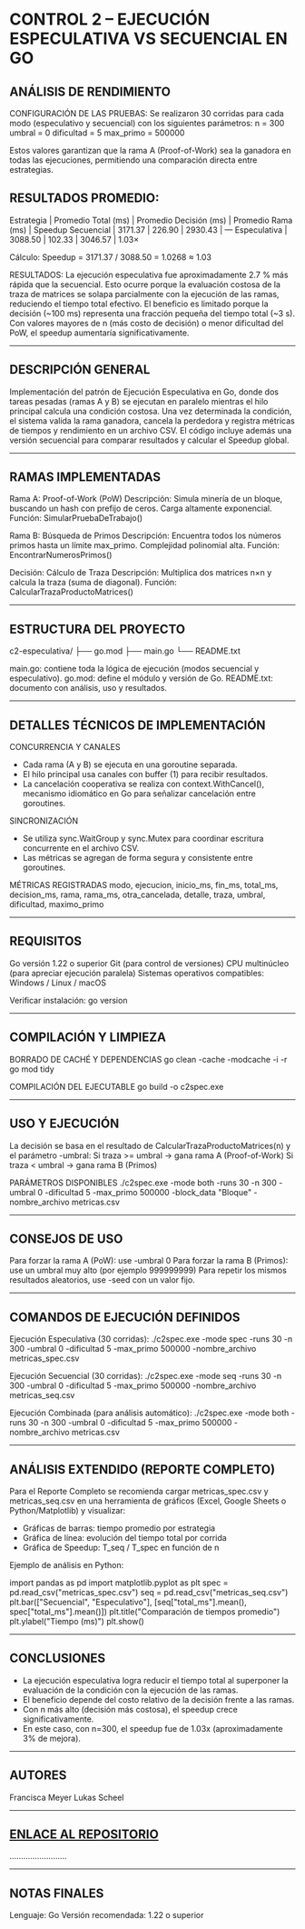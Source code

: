CONTROL 2 – EJECUCIÓN ESPECULATIVA VS SECUENCIAL EN GO
=====================================================

ANÁLISIS DE RENDIMIENTO
-----------------------------------------------------

CONFIGURACIÓN DE LAS PRUEBAS:
Se realizaron 30 corridas para cada modo (especulativo y secuencial) con los siguientes parámetros:
n = 300
umbral = 0
dificultad = 5
max_primo = 500000

Estos valores garantizan que la rama A (Proof-of-Work) sea la ganadora en todas las ejecuciones, permitiendo una comparación directa entre estrategias.

RESULTADOS PROMEDIO:
-----------------------------------------------------

Estrategia   | Promedio Total (ms) | Promedio Decisión (ms) | Promedio Rama (ms) | Speedup
Secuencial   | 3171.37             | 226.90                  | 2930.43            | —
Especulativa | 3088.50             | 102.33                  | 3046.57            | 1.03×

Cálculo:
Speedup = 3171.37 / 3088.50 = 1.0268 ≈ 1.03

RESULTADOS:
La ejecución especulativa fue aproximadamente 2.7 % más rápida que la secuencial.
Esto ocurre porque la evaluación costosa de la traza de matrices se solapa parcialmente con la ejecución de las ramas, reduciendo el tiempo total efectivo.
El beneficio es limitado porque la decisión (~100 ms) representa una fracción pequeña del tiempo total (~3 s).
Con valores mayores de n (más costo de decisión) o menor dificultad del PoW, el speedup aumentaría significativamente.

-----------------------------------------------------
DESCRIPCIÓN GENERAL
-----------------------------------------------------

Implementación del patrón de Ejecución Especulativa en Go, donde dos tareas pesadas (ramas A y B) se ejecutan en paralelo mientras el hilo principal calcula una condición costosa.
Una vez determinada la condición, el sistema valida la rama ganadora, cancela la perdedora y registra métricas de tiempos y rendimiento en un archivo CSV.
El código incluye además una versión secuencial para comparar resultados y calcular el Speedup global.

-----------------------------------------------------
RAMAS IMPLEMENTADAS
-----------------------------------------------------

Rama A: Proof-of-Work (PoW)
Descripción: Simula minería de un bloque, buscando un hash con prefijo de ceros. Carga altamente exponencial.
Función: SimularPruebaDeTrabajo()

Rama B: Búsqueda de Primos
Descripción: Encuentra todos los números primos hasta un límite max_primo. Complejidad polinomial alta.
Función: EncontrarNumerosPrimos()

Decisión: Cálculo de Traza
Descripción: Multiplica dos matrices n×n y calcula la traza (suma de diagonal).
Función: CalcularTrazaProductoMatrices()

-----------------------------------------------------
ESTRUCTURA DEL PROYECTO
-----------------------------------------------------

c2-especulativa/
├── go.mod
├── main.go
└── README.txt

main.go: contiene toda la lógica de ejecución (modos secuencial y especulativo).
go.mod: define el módulo y versión de Go.
README.txt: documento con análisis, uso y resultados.

-----------------------------------------------------
DETALLES TÉCNICOS DE IMPLEMENTACIÓN
-----------------------------------------------------

CONCURRENCIA Y CANALES
- Cada rama (A y B) se ejecuta en una goroutine separada.
- El hilo principal usa canales con buffer (1) para recibir resultados.
- La cancelación cooperativa se realiza con context.WithCancel(), mecanismo idiomático en Go para señalizar cancelación entre goroutines.

SINCRONIZACIÓN
- Se utiliza sync.WaitGroup y sync.Mutex para coordinar escritura concurrente en el archivo CSV.
- Las métricas se agregan de forma segura y consistente entre goroutines.

MÉTRICAS REGISTRADAS
modo, ejecucion, inicio_ms, fin_ms, total_ms, decision_ms, rama, rama_ms,
otra_cancelada, detalle, traza, umbral, dificultad, maximo_primo

-----------------------------------------------------
REQUISITOS
-----------------------------------------------------

Go versión 1.22 o superior
Git (para control de versiones)
CPU multinúcleo (para apreciar ejecución paralela)
Sistemas operativos compatibles: Windows / Linux / macOS

Verificar instalación:
go version

-----------------------------------------------------
COMPILACIÓN Y LIMPIEZA
-----------------------------------------------------

BORRADO DE CACHÉ Y DEPENDENCIAS
go clean -cache -modcache -i -r
go mod tidy

COMPILACIÓN DEL EJECUTABLE
go build -o c2spec.exe

-----------------------------------------------------
USO Y EJECUCIÓN
-----------------------------------------------------

La decisión se basa en el resultado de CalcularTrazaProductoMatrices(n) y el parámetro -umbral:
Si traza >= umbral → gana rama A (Proof-of-Work)
Si traza < umbral → gana rama B (Primos)

PARÁMETROS DISPONIBLES
./c2spec.exe -mode both -runs 30 -n 300 -umbral 0 -dificultad 5 -max_primo 500000 -block_data "Bloque" -nombre_archivo metricas.csv

-----------------------------------------------------
CONSEJOS DE USO
-----------------------------------------------------

Para forzar la rama A (PoW): use -umbral 0
Para forzar la rama B (Primos): use un umbral muy alto (por ejemplo 999999999)
Para repetir los mismos resultados aleatorios, use -seed con un valor fijo.

-----------------------------------------------------
COMANDOS DE EJECUCIÓN DEFINIDOS
-----------------------------------------------------

Ejecución Especulativa (30 corridas):
./c2spec.exe -mode spec -runs 30 -n 300 -umbral 0 -dificultad 5 -max_primo 500000 -nombre_archivo metricas_spec.csv

Ejecución Secuencial (30 corridas):
./c2spec.exe -mode seq -runs 30 -n 300 -umbral 0 -dificultad 5 -max_primo 500000 -nombre_archivo metricas_seq.csv

Ejecución Combinada (para análisis automático):
./c2spec.exe -mode both -runs 30 -n 300 -umbral 0 -dificultad 5 -max_primo 500000 -nombre_archivo metricas.csv

-----------------------------------------------------
ANÁLISIS EXTENDIDO (REPORTE COMPLETO)
-----------------------------------------------------

Para el Reporte Completo se recomienda cargar metricas_spec.csv y metricas_seq.csv en una herramienta de gráficos (Excel, Google Sheets o Python/Matplotlib) y visualizar:
- Gráficas de barras: tiempo promedio por estrategia
- Gráfica de línea: evolución del tiempo total por corrida
- Gráfica de Speedup: T_seq / T_spec en función de n

Ejemplo de análisis en Python:

import pandas as pd
import matplotlib.pyplot as plt
spec = pd.read_csv("metricas_spec.csv")
seq = pd.read_csv("metricas_seq.csv")
plt.bar(["Secuencial", "Especulativo"], [seq["total_ms"].mean(), spec["total_ms"].mean()])
plt.title("Comparación de tiempos promedio")
plt.ylabel("Tiempo (ms)")
plt.show()

-----------------------------------------------------
CONCLUSIONES
-----------------------------------------------------

- La ejecución especulativa logra reducir el tiempo total al superponer la evaluación de la condición con la ejecución de las ramas.
- El beneficio depende del costo relativo de la decisión frente a las ramas.
- Con n más alto (decisión más costosa), el speedup crece significativamente.
- En este caso, con n=300, el speedup fue de 1.03x (aproximadamente 3% de mejora).

-----------------------------------------------------
AUTORES
-----------------------------------------------------

Francisca Meyer
Lukas Scheel

-----------------------------------------------------
[ENLACE AL REPOSITORIO](https://github.com/lukasscheelb/LDP-Tarea2)
-----------------------------------------------------

.........................

-----------------------------------------------------
NOTAS FINALES
-----------------------------------------------------

Lenguaje: Go
Versión recomendada: 1.22 o superior
